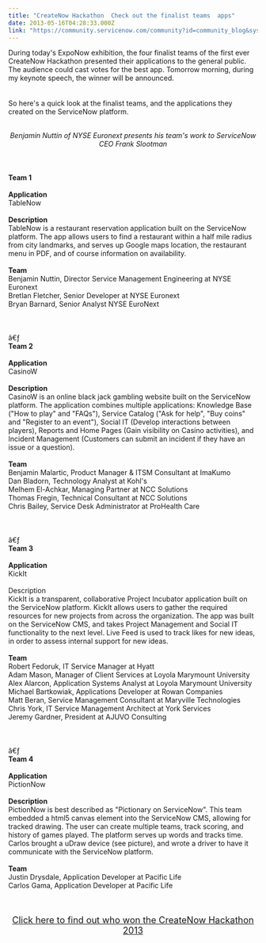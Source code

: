 ```yaml
---
title: "CreateNow Hackathon  Check out the finalist teams  apps"
date: 2013-05-16T04:28:33.000Z
link: "https://community.servicenow.com/community?id=community_blog&sys_id=285d2629dbd0dbc01dcaf3231f961927"
---
```

<p>During today's ExpoNow exhibition, the four finalist teams of the first ever CreateNow Hackathon presented their applications to the general public. The audience could cast votes for the best app. Tomorrow morning, during my keynote speech, the winner will be announced.<br /><!--break--><br /><br />So here's a quick look at the finalist teams, and the applications they created on the ServiceNow platform.<br /><center><img  alt="" class="jive-image" src="d8ee7042db9c9344e9737a9e0f961925.iix" /></center><br /><center><i>Benjamin Nuttin of NYSE Euronext presents his team's work to ServiceNow CEO Frank Slootman</i></center><br /><br /><br /><b>Team 1</b><br /><br /><b>Application</b><br />TableNow<br /><br /><b>Description</b><br />TableNow is a restaurant reservation application built on the ServiceNow platform. The app allows users to find a restaurant within a half mile radius from city landmarks, and serves up Google maps location, the restaurant menu in PDF, and of course information on availability.<br /><br /><b>Team</b><br />Benjamin Nuttin, Director Service Management Engineering at NYSE Euronext<br />Bretlan Fletcher, Senior Developer at NYSE Euronext<br />Bryan Barnard, Senior Analyst NYSE EuroNext<br /><br /><center><img  alt="" class="jive-image" src="5b1d33f5db185704ed6af3231f9619c5.iix" /></center><br /><br />â€ƒ<br /><b>Team 2</b><br /><br /><b>Application</b><br />CasinoW<br /><br /><b>Description</b><br />CasinoW is an online black jack gambling website built on the ServiceNow platform. The application combines multiple applications: Knowledge Base ("How to play" and "FAQs"), Service Catalog ("Ask for help", "Buy coins" and "Register to an event"), Social IT (Develop interactions between players), Reports and Home Pages (Gain visibility on Casino activities), and Incident Management (Customers can submit an incident if they have an issue or a question).<br /><br /><b>Team</b><br />Benjamin Malartic, Product Manager &amp; ITSM Consultant at ImaKumo<br />Dan Bladorn, Technology Analyst at Kohl's<br />Melhem El-Achkar, Managing Partner at NCC Solutions<br />Thomas Fregin, Technical Consultant at NCC Solutions<br />Chris Bailey, Service Desk Administrator at ProHealth Care<br /><br /><center><img  alt="" class="jive-image" src="eaf10546db50130468c1fb651f96199e.iix" /></center><br /><br />â€ƒ<br /><b>Team 3</b><br /><br /><b>Application</b><br />KickIt<br /><br />Description<br />KickIt is a transparent, collaborative Project Incubator application built on the ServiceNow platform. KickIt allows users to gather the required resources for new projects from across the organization. The app was built on the ServiceNow CMS, and takes Project Management and Social IT functionality to the next level. Live Feed is used to track likes for new ideas, in order to assess internal support for new ideas.<br /><br /><b>Team</b><br />Robert Fedoruk, IT Service Manager at Hyatt<br />Adam Mason, Manager of Client Services at Loyola Marymount University<br />Alex Alarcon, Application Systems Analyst at Loyola Marymount University<br />Michael Bartkowiak, Applications Developer at Rowan Companies<br />Matt Beran, Service Management Consultant at Maryville Technologies<br />Chris York, IT Service Management Architect at York Services<br />Jeremy Gardner, President at AJUVO Consulting<br /><br /><center><img  alt="" class="jive-image" src="cc2fd4cadb985344e9737a9e0f961977.iix" /></center><br /><br />â€ƒ<br /><b>Team 4</b><br /><br /><b>Application</b><br />PictionNow<br /><br /><b>Description</b><br />PictionNow is best described as "Pictionary on ServiceNow". This team embedded a html5 canvas element into the ServiceNow CMS, allowing for tracked drawing. The user can create multiple teams, track scoring, and history of games played. The platform serves up words and tracks time. Carlos brought a uDraw device (see picture), and wrote a driver to have it communicate with the ServiceNow platform.<br /><br /><b>Team</b><br />Justin Drysdale, Application Developer at Pacific Life<br />Carlos Gama, Application Developer at Pacific Life<br /><br /><center><img  alt="" class="jive-image" src="688f958edb54d7041dcaf3231f9619ac.iix" /></center><br /><br /><center><a href="http://community.servicenow.com/blog/allanleinwand/createnow-hackathon-and-winner-is%E2%80%A6-kickit"><font size="4">Click here to find out who won the CreateNow Hackathon 2013</font></a></center></p>